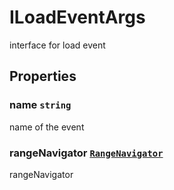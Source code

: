 # ILoadEventArgs

interface for load event

## Properties

### name `string`

name of the event

### rangeNavigator [`RangeNavigator`](./api-rangeNavigator.html)

rangeNavigator
